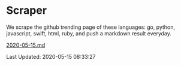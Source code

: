 # Scraper

We scrape the github trending page of these languages: go, python, javascript, swift, html, ruby, and push a markdown result everyday.

[2020-05-15.md](https://github.com/henson/Scraper/blob/master/2020-05-15.md)

Last Updated: 2020-05-15 08:33:27